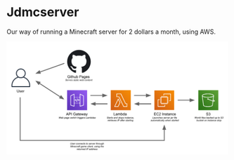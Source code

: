 # Jdmcserver

Our way of running a Minecraft server for 2 dollars a month, using AWS.

![Architecture diagram](architecture.svg)
